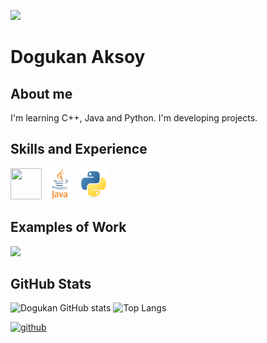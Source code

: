 ![](https://raw.githubusercontent.com/sagar-viradiya/sagar-viradiya/master/resources/banner.png)

# Dogukan Aksoy

## About me
I'm learning C++, Java and Python.
I'm developing projects.

## Skills and Experience
<img src="https://raw.githubusercontent.com/isocpp/logos/master/cpp_logo.png" width=50 height=50 />
<img src="https://raw.githubusercontent.com/github/explore/5b3600551e122a3277c2c5368af2ad5725ffa9a1/topics/java/java.png" width=50 />
<img src="https://raw.githubusercontent.com/devicons/devicon/master/icons/python/python-original.svg" width=50 />

## Examples of Work
<img src="https://media2.giphy.com/media/LtGpcWj3donEg3Doj2/giphy.webp?cid=ecf05e47sf25ehe8no9t2n0inwmnd1iy5p6rwy193t8kv4mj&rid=giphy.webp&ct=g" with=256 />

## GitHub Stats
![Dogukan GitHub stats](https://github-readme-stats.vercel.app/api?username=Dredogu&show_icons=true&theme=radical)
![Top Langs](https://github-readme-stats.vercel.app/api/top-langs/?username=Dredogu&layout=compact&show_icons=true&theme=radical)

[<img src='https://cdn.jsdelivr.net/npm/simple-icons@3.0.1/icons/github.svg' alt='github' height='40'>](https://github.com/Dredogu)

<img src="https://camo.githubusercontent.com/29737e4ea5b16693ece00f6a56ab6d197cd277c730ca91c52dd8573d6de266af/68747470733a2f2f6b6f6d617265762e636f6d2f67687076632f3f757365726e616d653d6b6e657469633026636f6c6f723d626c7565" alt="" data-canonical-src="https://komarev.com/ghpvc/?username=Dredogu&amp;color=purple" style="max-width: 100%;">
